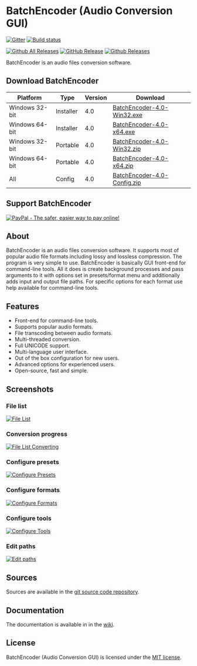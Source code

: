 ﻿# BatchEncoder (Audio Conversion GUI)

[![Gitter](https://badges.gitter.im/wieslawsoltes/BatchEncoder.svg)](https://gitter.im/wieslawsoltes/BatchEncoder?utm_source=badge&utm_medium=badge&utm_campaign=pr-badge)
[![Build status](https://dev.azure.com/wieslawsoltes/GitHub/_apis/build/status/Old/BatchEncoder)](https://dev.azure.com/wieslawsoltes/GitHub/_build/latest?definitionId=71)

[![Github All Releases](https://img.shields.io/github/downloads/wieslawsoltes/batchencoder/total.svg)](https://github.com/wieslawsoltes/BatchEncoder/releases)
[![GitHub Release](https://img.shields.io/github/release/wieslawsoltes/batchencoder.svg)](https://github.com/wieslawsoltes/batchencoder/releases/latest)
[![Github Releases](https://img.shields.io/github/downloads/wieslawsoltes/batchencoder/latest/total.svg)](https://github.com/wieslawsoltes/BatchEncoder/releases)

BatchEncoder is an audio files conversion software.

## Download BatchEncoder

| Platform              | Type        | Version       | Download                                                                                                                               |
|-----------------------|-------------|---------------|----------------------------------------------------------------------------------------------------------------------------------------|
| Windows 32-bit        | Installer   | 4.0           | [BatchEncoder-4.0-Win32.exe](https://github.com/wieslawsoltes/BatchEncoder/releases/download/4.0/BatchEncoder-4.0-Win32.exe)           |
| Windows 64-bit        | Installer   | 4.0           | [BatchEncoder-4.0-x64.exe](https://github.com/wieslawsoltes/BatchEncoder/releases/download/4.0/BatchEncoder-4.0-x64.exe)               |
| Windows 32-bit        | Portable    | 4.0           | [BatchEncoder-4.0-Win32.zip](https://github.com/wieslawsoltes/BatchEncoder/releases/download/4.0/BatchEncoder-4.0-Win32.zip)           |
| Windows 64-bit        | Portable    | 4.0           | [BatchEncoder-4.0-x64.zip](https://github.com/wieslawsoltes/BatchEncoder/releases/download/4.0/BatchEncoder-4.0-x64.zip)               |
| All                   | Config      | 4.0           | [BatchEncoder-4.0-Config.zip](https://github.com/wieslawsoltes/BatchEncoder/releases/download/4.0/BatchEncoder-4.0-Config.zip)         |

## Support BatchEncoder

[![PayPal - The safer, easier way to pay online!](https://www.paypalobjects.com/en_US/i/btn/btn_donate_SM.gif)](https://www.paypal.com/cgi-bin/webscr?cmd=_s-xclick&hosted_button_id=GFQMG36HPYT6W)

## About

BatchEncoder is an audio files conversion software. It supports most of popular audio file formats 
including lossy and lossless compression. The program is very simple to use. 
BatchEncoder is basically GUI front-end for command-line tools. All it does is create background 
processes and pass arguments to it with options set in presets/format menu and additionally 
adds input and output file paths. For specific options for each format use help available for command-line tools.

## Features

* Front-end for command-line tools.
* Supports popular audio formats.
* File transcoding between audio formats.
* Multi-threaded conversion.
* Full UNICODE support.
* Multi-language user interface.
* Out of the box configuration for new users.
* Advanced options for experienced users.
* Open-source, fast and simple.

## Screenshots

### File list

[![File List](screenshots/FileList.png)](https://github.com/wieslawsoltes/BatchEncoder/blob/master/screenshots/FileList.png)

### Conversion progress

[![File List Converting](screenshots/FileListConverting.png)](https://github.com/wieslawsoltes/BatchEncoder/blob/master/screenshots/FileListConverting.png)

### Configure presets

[![Configure Presets](screenshots/ConfigurePresets.png)](https://github.com/wieslawsoltes/BatchEncoder/blob/master/screenshots/ConfigurePresets.png)

### Configure formats

[![Configure Formats](screenshots/ConfigureFormats.png)](https://github.com/wieslawsoltes/BatchEncoder/blob/master/screenshots/ConfigureFormats.png)

### Configure tools

[![Configure Tools](screenshots/ConfigureTools.png)](https://github.com/wieslawsoltes/BatchEncoder/blob/master/screenshots/ConfigureTools.png)

### Edit paths

[![Edit paths](screenshots/EditPaths.png)](https://github.com/wieslawsoltes/BatchEncoder/blob/master/screenshots/EditPaths.png)

## Sources

Sources are available in the [git source code repository](https://github.com/wieslawsoltes/BatchEncoder/).

## Documentation

The documentation is available in in the [wiki](https://github.com/wieslawsoltes/BatchEncoder/wiki).

## License

BatchEncoder (Audio Conversion GUI) is licensed under the [MIT license](LICENSE.TXT).
